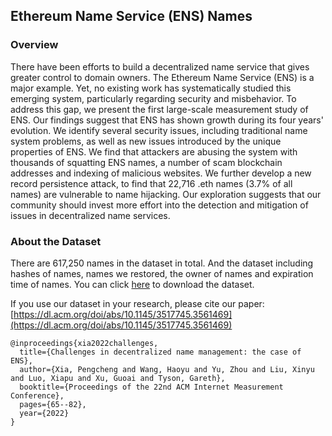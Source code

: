 ## Ethereum Name Service (ENS) Names

### Overview
There have been efforts to build a decentralized name service that gives greater control to domain owners. The Ethereum Name Service (ENS) is a major example. Yet, no existing work has systematically studied this emerging system, particularly regarding security and misbehavior. To address this gap, we present the first large-scale measurement study of ENS. Our findings suggest that ENS has shown growth during its four years' evolution. We identify several security issues, including traditional name system problems, as well as new issues introduced by the unique properties of ENS. We find that attackers are abusing the system with thousands of squatting ENS names, a number of scam blockchain addresses and indexing of malicious websites. We further develop a new record persistence attack, to find that 22,716 .eth names (3.7\% of all names) are vulnerable to name hijacking. Our exploration suggests that our community should invest more effort into the detection and mitigation of issues in decentralized name services. 

### About the Dataset
There are 617,250 names in the dataset in total. And the dataset including hashes of names, names we restored, the owner of names and expiration time of names. You can click [here](https://github.com/ENSNames/ensnames) to download the dataset.

If you use our dataset in your research, please cite our paper: [https://dl.acm.org/doi/abs/10.1145/3517745.3561469](https://dl.acm.org/doi/abs/10.1145/3517745.3561469)
```
@inproceedings{xia2022challenges,
  title={Challenges in decentralized name management: the case of ENS},
  author={Xia, Pengcheng and Wang, Haoyu and Yu, Zhou and Liu, Xinyu and Luo, Xiapu and Xu, Guoai and Tyson, Gareth},
  booktitle={Proceedings of the 22nd ACM Internet Measurement Conference},
  pages={65--82},
  year={2022}
}
```
